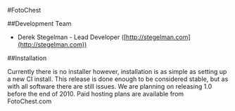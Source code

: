 #FotoChest

##Development Team

* Derek Stegelman - Lead Developer ([http://stegelman.com](http://stegelman.com))


##Installation

Currently there is no installer however, installation is as simple as setting up a new CI install.  This release is done enough to be considered stable,
but as with all software there are still issues.  We are planning on releasing 1.0 before the end of 2010.  Paid hosting plans are available from FotoChest.com

